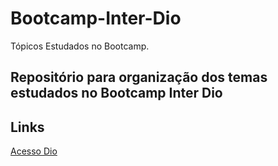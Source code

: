 # Bootcamp-Inter-Dio
Tópicos Estudados no Bootcamp.  

## Repositório para organização dos temas estudados no Bootcamp Inter Dio

## Links 
[Acesso Dio](https://web.dio.me/lab/)
